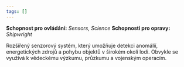 ```yaml
---
tags: []
---
```

**Schopnost pro ovládání:** *Sensors, Science*
**Schopnosti pro opravy:**  *Shipwright*

Rozšířený senzorový systém, který umožňuje detekci anomálií, energetických zdrojů a pohybu objektů v širokém okolí lodi. Obvykle se využívá k vědeckému výzkumu, průzkumu a vojenským operacím.